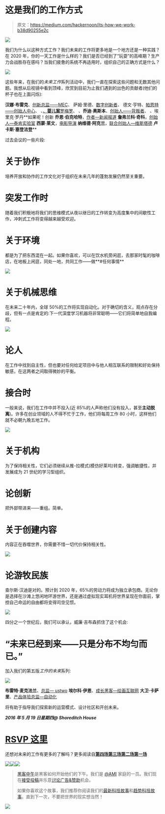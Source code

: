 # 这是我们的工作方式

> 原文：<https://medium.com/hackernoon/its-how-we-work-b38d90255e2c>

![](img/294e323004683656f88481221e4f60b7.png)

我们为什么以这种方式工作？我们未来的工作将更多地是一个地方还是一种实践？在 2020 年，你的一天工作是什么样的？我们是否已经到了“玩耍”的高峰期？生产力会战胜存在感吗？当我们疲惫的系统不再适用时，组织自己的正确方式是什么？

![](img/2f7932c612d0bfc35f3510e0f20b464c.png)

这些年来，在我们的*未来工作*系列活动中，我们一直在探索这些问题和无数其他问题。我想从后视镜中看到顶峰，欣赏到目前为止我们遇到的出色的贡献者(他们的杯子也在上面闪烁):

**汉娜·布雷克**、[创新总监——MEC](https://www.linkedin.com/lite/external-redirect?url=http%3A%2F%2Fwww%2Emecglobal%2Ecom&urlHash=eCpF)、
萨姆·里德、[数字创新者](http://business.telus.com/en/business/internet/office-internet?INTCMP=NavMenu_SBS_Internet_OfficeInternet)、
德文·亨特、[帕恩特——创始人中心](http://www.foundercentric.com/)、
、[、**婴儿案**罗梅罗](http://babycakesromero.com/)、
、**乔迪·奥斯本**、[创始人——背叛者](http://thebackscratchers.com/)、
、埃里克·罗丹**如果呢！创新
**乔恩·伯克哈特**，[作者—新闻报道](https://www.linkedin.com/in/jonburkhart?authType=NAME_SEARCH&authToken=34IW&locale=en_US&trk=tyah&trkInfo=clickedVertical%3Amynetwork%2CclickedEntityId%3A3379392%2CauthType%3ANAME_SEARCH%2Cidx%3A1-1-1%2CtarId%3A1461569553052%2Ctas%3Ajon%20bu)
**詹弗兰科·奇科**，[创始人—泰肯实验室](http://taikenlab.com/)
**西蒙·莱文**，[电影导演](http://www.simonlevene.com/)
**纳维德·阿克兰**，[联合创始人—维斯塔德](https://vestd.com/)
**卢卡斯·塞登法登****

过去会议的一些片段:

# **关于协作**

培养开放和协作的工作文化对于组织在未来几年的蓬勃发展仍然至关重要。

# **突发工作时**

随着我们积极地将我们的思维模式从夜以继日的工作转变为高度集中的间歇性工作，冲刺式工作将变得越来越受欢迎。

# **关于环境**

都是为了把东西混在一起。如果你喜欢，可以在饮水机旁闲逛，去那家时髦的咖啡店，在地板上闲逛，同处一地，共同工作——做**#任何事情**

![](img/add4a1a7d502b95f218a8ee71a06076b.png)

# **关于机械思维**

在未来二十年内，全球 50%的工作将实现自动化。对于确切的含义，观点存在分歧，但有一点是肯定的:下一代深度学习机器将非常聪明——它们将简单地自我编程。

![](img/2b356353b2e580c29c2f5d9ac60ef324.png)

# **论人**

在工作中找到自主性，但也要对任何给定项目中与他人相互联系的限制和好处保持敏感，在这两者之间取得微妙的平衡。

# **接合时**

一般来说，我们在工作中并不投入(近 85%的人声称他们没有投入，甚至**主动脱离**)。许多在创业领域的人不得不忙于工作，他们将每周工作 80 小时，这样他们就不必朝九晚五地工作。

![](img/766e03236dd013257f7771eeda64a76d.png)

# **关于机构**

为了保持相关性，它们必须继续从推-拉模式(模仿好莱坞)转变，强调敏捷性，并发展成为 21 世纪的学习型组织。

# **论创新**

把外部带进来——重组。简单。

# **关于创建内容**

内容正在吞噬世界，你需要不惜一切代价保持相关性。

![](img/7b93e381f6b8b3b28096ac0c412e1fa3.png)

# **论游牧民族**

查尔斯·汉迪是对的。预计到 2020 年，65%的劳动力将成为独立承包商。无论你是选择在沙滩上悠闲地环游世界，还是通过虚拟现实耳机将世界呈现在你面前，掌控自己命运的自由都将变得司空见惯。

![](img/96fd47464111555b18ae30ea8965c4cc.png)

四分之一个世纪后，我们可以承认，威廉·吉布森抓住了这个机会:

# “未来已经到来——只是分布不均匀而已。”

加入我们的第五版*工作的未来*系列:

![](img/4b456d96352dfc9a025c630bd68df5af.png)

**布雷特·麦克法兰**、[总监— ustwo](https://ustwo.com/)
**埃尔科·伊恩**、[成长黑客—绘画互联网](http://www.paintingtheinternet.com/)
**大卫·卡萨里**、[产品体验总监—自动化](https://automattic.com/)

将有助于指导我们探索新的运营模式、设计社区和开创未来。

***2016 年 5 月 19 日星期四@ Shoreditch House***

# [RSVP 这里](mailto:we@socialfabric.com)

还想对未来的工作有更多的了解吗？更多阅读自[**第四场**](https://hackernoon.com/the-future-of-work-sessions-c1d26536bb60#.t4eyps7vt)[**第三场**](http://socialfabric.com/2015/08/future-of-work-talks/)[**第二场**](http://socialfabric.com/2015/04/future-of-work-shoreditch-house/)[**第一场**](http://socialfabric.com/2014/09/better-ways-working/)

[![](img/50ef4044ecd4e250b5d50f368b775d38.png)](http://bit.ly/HackernoonFB)[![](img/979d9a46439d5aebbdcdca574e21dc81.png)](https://goo.gl/k7XYbx)[![](img/2930ba6bd2c12218fdbbf7e02c8746ff.png)](https://goo.gl/4ofytp)

> [黑客中午](http://bit.ly/Hackernoon)是黑客如何开始他们的下午。我们是 [@AMI](http://bit.ly/atAMIatAMI) 家庭的一员。我们现在[接受投稿](http://bit.ly/hackernoonsubmission)并乐意[讨论广告&赞助](mailto:partners@amipublications.com)机会。
> 
> 如果你喜欢这个故事，我们推荐你阅读我们的[最新科技故事](http://bit.ly/hackernoonlatestt)和[趋势科技故事](https://hackernoon.com/trending)。直到下一次，不要把世界的现实想当然！

[![](img/be0ca55ba73a573dce11effb2ee80d56.png)](https://goo.gl/Ahtev1)